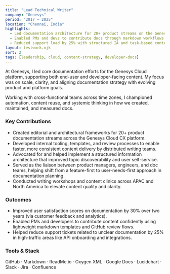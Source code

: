 ```yaml
---
title: "Lead Technical Writer"
company: "Genesys"
period: "2017 – 2025"
location: "Chennai, India"
highlights:
  - Led documentation architecture for 20+ product streams on the Genesys Cloud CX platform.
  - Enabled PMs and devs to contribute docs through markdown workflows.
  - Reduced support load by 25% with structured IA and task-based content.
layout: testwork.njk
sort: 2
tags: [leadership, cloud, content-strategy, developer-docs]
---
```


At Genesys, I led core documentation efforts for the Genesys Cloud platform, supporting both end-user and developer-facing content. My focus was on scale, clarity, and aligning documentation strategy with evolving product and platform goals.

Working with cross-functional teams across time zones, I championed automation, content reuse, and systemic thinking in how we created, maintained, and measured docs.

### Key Contributions

- Created editorial and architectural frameworks for 20+ product documentation streams across the Genesys Cloud CX platform.
- Developed internal tooling, templates, and review processes to enable faster, more consistent content delivery by distributed writing teams.
- Advocated for and helped implement a structured information architecture that improved topic discoverability and user self-service.
- Served as the liaison between product managers, engineers, and doc teams, helping shift from a feature-first to user-needs-first approach in documentation planning.
- Conducted writing workshops and content clinics across APAC and North America to elevate content quality and clarity.

### Outcomes

- Improved user satisfaction scores on documentation by 30% over two years (via customer feedback and analytics).
- Enabled PMs and developers to contribute content confidently using lightweight markdown templates and GitHub review flows.
- Helped reduce support tickets related to unclear documentation by 25% in high-traffic areas like API onboarding and integrations.

### Tools & Stack

GitHub · Markdown · ReadMe.io · Oxygen XML · Google Docs · Lucidchart · Slack · Jira · Confluence
